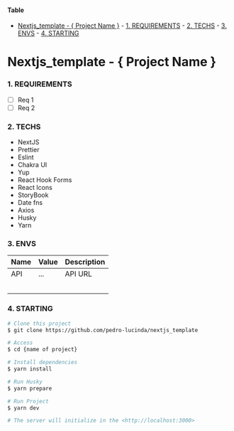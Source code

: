 #### Table
- [Nextjs_template - { Project Name }](#nextjs_template----project-name-)
		- [1. REQUIREMENTS](#1-requirements)
		- [2. TECHS](#2-techs)
		- [3. ENVS](#3-envs)
		- [4. STARTING](#4-starting)

# Nextjs_template - { Project Name }

### 1. REQUIREMENTS

- [ ] Req 1
- [ ] Req 2

### 2. TECHS

- NextJS
- Prettier
- Eslint
- Chakra UI
- Yup
- React Hook Forms
- React Icons
- StoryBook
- Date fns
- Axios
- Husky
- Yarn

### 3. ENVS

| Name | Value | Description |
| ---- | ----- | ----------- |
| API  | ...   | API URL     |
|      |       |             |
|      |       |             |
|      |       |             |
|      |       |             |
|      |       |             |

### 4. STARTING

```bash
# Clone this project
$ git clone https://github.com/pedro-lucinda/nextjs_template

# Access
$ cd {name of project}

# Install dependencies
$ yarn install

# Run Husky
$ yarn prepare

# Run Project
$ yarn dev

# The server will initialize in the <http://localhost:3000>
```
